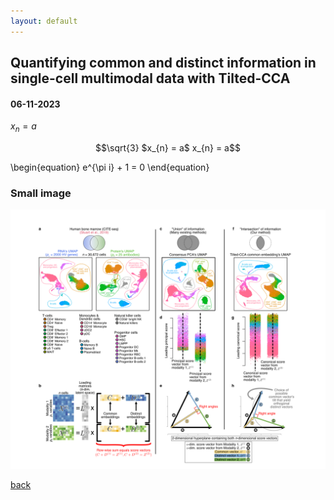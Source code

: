 ```yaml
---
layout: default
---
```


## Quantifying common and distinct information in single-cell multimodal data with Tilted-CCA
#### 06-11-2023

$x_{n} = a$

```math
\sqrt{3}
$x_{n} = a$
x_{n} = a
```
\begin{equation}
e^{\pi i} + 1 = 0
\end{equation}

### Small image

![test](./post_image/t1.png)




[back](./../)


